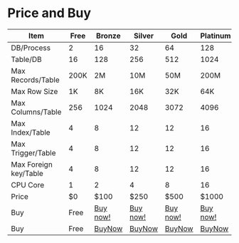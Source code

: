 # Price and Buy

<script>
    (function (document, src, libName, config) {
        var script             = document.createElement('script');
        script.src             = src;
        script.async           = true;
        var firstScriptElement = document.getElementsByTagName('script')[0];
        script.onload          = function () {
            for (var namespace in config) {
                if (config.hasOwnProperty(namespace)) {
                    window[libName].setup.setConfig(namespace, config[namespace]);
                }
            }
            window[libName].register();
        };

        firstScriptElement.parentNode.insertBefore(script, firstScriptElement);
    })(document, 'https://secure.2checkout.com/checkout/client/twoCoInlineCart.js', 'TwoCoInlineCart',{"app":{"merchant":"254310101981","iframeLoad":"checkout"},"cart":{"host":"https:\/\/secure.2checkout.com","customization":"inline-one-step"}});
</script>

  Item                | Free | Bronze | Silver | Gold | Platinum | Diamond
  ----                | ---- | -----  | -----  | ---- | -----    | -----
DB/Process            | 2    | 16     | 32     | 64   | 128      | 128
Table/DB              | 16   | 128    | 256    | 512  | 1024     | 1024
Max Records/Table     | 200K | 2M     | 10M    | 50M  | 200M     | 1B
Max Row Size          | 1K   | 8K     | 16K    | 32K  | 64K      | 64K
Max Columns/Table     | 256  | 1024   | 2048   | 3072 | 4096     | 4096
Max Index/Table       | 4    | 8      | 12     | 12   | 16       | 16
Max Trigger/Table     | 4    | 8      | 12     | 12   | 16       | 16
Max Foreign key/Table | 4    | 8      | 12     | 12   | 16       | 16
CPU Core              | 1    | 2      | 4      | 8    | 16       | 512
Price                 | $0   | $100   | $250   | $500 | $1000    | $2000
Buy                   | Free | <a href="#buy" class="avangate_button" product-code="7GM9GTYDR8" product-quantity="1">Buy now!</a> | <a href="#buy" class="avangate_button" product-code="7GM9GTYDR9" product-quantity="1">Buy now!</a> | <a href="#buy" class="avangate_button" product-code="7GM9GTYDRA" product-quantity="1">Buy now!</a> | <a href="#buy" class="avangate_button" product-code="7GM9GTYDRB" product-quantity="1">Buy now!</a> | <a href="#buy" class="avangate_button" product-code="7GM9GTYDRC" product-quantity="1">Buy now!</a>
Buy                   | Free | [BuyNow](https://secure.2checkout.com/order/checkout.php?PRODS=40646449&QTY=1&CART=1&CARD=2) | [BuyNow](https://secure.2checkout.com/order/checkout.php?PRODS=40670814&QTY=1&CART=1&CARD=2) | [BuyNow](https://secure.2checkout.com/order/checkout.php?PRODS=40670855&QTY=1&CART=1&CARD=2) | [BuyNow](https://secure.2checkout.com/order/checkout.php?PRODS=40670869&QTY=1&CART=1&CARD=2) | [BuyNow](https://secure.2checkout.com/order/checkout.php?PRODS=40670881&QTY=1&CART=1&CARD=2) 